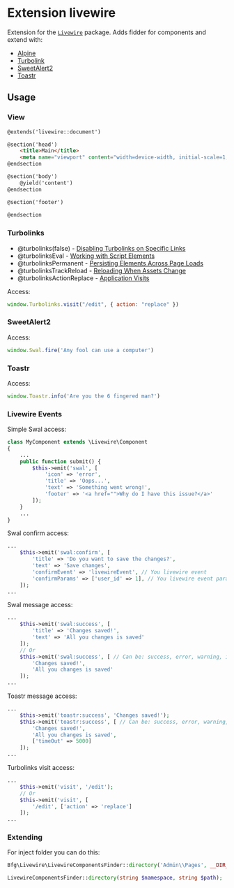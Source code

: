 # Extension livewire

Extension for the [`Livewire`](https://laravel-livewire.com/) package. 
Adds fidder for components and extend with: 
* [Alpine](https://alpinejs.dev/) 
* [Turbolink](https://github.com/turbolinks/turbolinks)
* [SweetAlert2](https://sweetalert2.github.io/)
* [Toastr](https://github.com/CodeSeven/toastr)

## Usage

### View
```html
@extends('livewire::document')

@section('head')
    <title>Main</title>
    <meta name="viewport" content="width=device-width, initial-scale=1, shrink-to-fit=no"/>
@endsection

@section('body')
    @yield('content')
@endsection

@section('footer')
    
@endsection
```

### Turbolinks

* @turbolinks(false) - [Disabling Turbolinks on Specific Links](https://github.com/turbolinks/turbolinks#disabling-turbolinks-on-specific-links)
* @turbolinksEval - [Working with Script Elements](https://github.com/turbolinks/turbolinks#working-with-script-elements)
* @turbolinksPermanent - [Persisting Elements Across Page Loads](https://github.com/turbolinks/turbolinks#persisting-elements-across-page-loads)
* @turbolinksTrackReload - [Reloading When Assets Change](https://github.com/turbolinks/turbolinks#reloading-when-assets-change)
* @turbolinksActionReplace - [Application Visits](https://github.com/turbolinks/turbolinks#application-visits)

Access:
```javascript
window.Turbolinks.visit("/edit", { action: "replace" })
```

### SweetAlert2
Access:
```javascript
window.Swal.fire('Any fool can use a computer')
```
### Toastr
Access:
```javascript
window.Toastr.info('Are you the 6 fingered man?')
```

### Livewire Events
Simple Swal access:
```php
class MyComponent extends \Livewire\Component
{
    ...
    public function submit() {
        $this->emit('swal', [
            'icon' => 'error',
            'title' => 'Oops...',
            'text' => 'Something went wrong!',
            'footer' => '<a href="">Why do I have this issue?</a>'
        ]);
    }
    ...
}
```
Swal confirm access:
```php
...
    $this->emit('swal:confirm', [
        'title' => 'Do you want to save the changes?',
        'text' => 'Save changes',
        'confirmEvent' => 'livewireEvent', // You livewire event
        'confirmParams' => ['user_id' => 1], // You livewire event parameters
    ]);
...
```
Swal message access:
```php
...
    $this->emit('swal:success', [
        'title' => 'Changes saved!',
        'text' => 'All you changes is saved'
    ]);
    // Or
    $this->emit('swal:success', [ // Can be: success, error, warning, info 
        'Changes saved!', 
        'All you changes is saved'
    ]);
...
```
Toastr message access:
```php
...
    $this->emit('toastr:success', 'Changes saved!');
    $this->emit('toastr:success', [ // Can be: success, error, warning, info 
        'Changes saved!', 
        'All you changes is saved',
        ['timeOut' => 5000]
    ]);
...
```
Turbolinks visit access:
```php
...
    $this->emit('visit', '/edit');
    // Or
    $this->emit('visit', [
        '/edit', ['action' => 'replace']
    ]);
...
```

### Extending

For inject folder you can do this:
```php
Bfg\Livewire\LivewireComponentsFinder::directory('Admin\\Pages', __DIR__.'/../Pages');
```
```php
LivewireComponentsFinder::directory(string $namespace, string $path);
```
